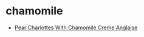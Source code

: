 # chamomile

 * [Pear Charlottes With Chamomile Creme Anglaise](../../index/p/pear-charlottes-with-chamomile-creme-anglaise-108591.json)

